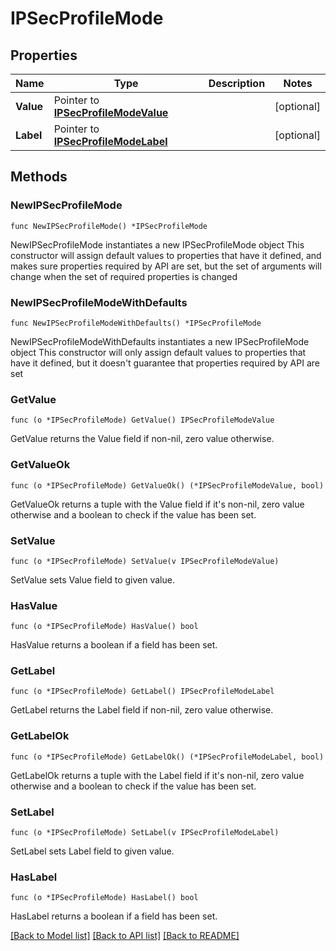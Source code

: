 # IPSecProfileMode

## Properties

Name | Type | Description | Notes
------------ | ------------- | ------------- | -------------
**Value** | Pointer to [**IPSecProfileModeValue**](IPSecProfileModeValue.md) |  | [optional] 
**Label** | Pointer to [**IPSecProfileModeLabel**](IPSecProfileModeLabel.md) |  | [optional] 

## Methods

### NewIPSecProfileMode

`func NewIPSecProfileMode() *IPSecProfileMode`

NewIPSecProfileMode instantiates a new IPSecProfileMode object
This constructor will assign default values to properties that have it defined,
and makes sure properties required by API are set, but the set of arguments
will change when the set of required properties is changed

### NewIPSecProfileModeWithDefaults

`func NewIPSecProfileModeWithDefaults() *IPSecProfileMode`

NewIPSecProfileModeWithDefaults instantiates a new IPSecProfileMode object
This constructor will only assign default values to properties that have it defined,
but it doesn't guarantee that properties required by API are set

### GetValue

`func (o *IPSecProfileMode) GetValue() IPSecProfileModeValue`

GetValue returns the Value field if non-nil, zero value otherwise.

### GetValueOk

`func (o *IPSecProfileMode) GetValueOk() (*IPSecProfileModeValue, bool)`

GetValueOk returns a tuple with the Value field if it's non-nil, zero value otherwise
and a boolean to check if the value has been set.

### SetValue

`func (o *IPSecProfileMode) SetValue(v IPSecProfileModeValue)`

SetValue sets Value field to given value.

### HasValue

`func (o *IPSecProfileMode) HasValue() bool`

HasValue returns a boolean if a field has been set.

### GetLabel

`func (o *IPSecProfileMode) GetLabel() IPSecProfileModeLabel`

GetLabel returns the Label field if non-nil, zero value otherwise.

### GetLabelOk

`func (o *IPSecProfileMode) GetLabelOk() (*IPSecProfileModeLabel, bool)`

GetLabelOk returns a tuple with the Label field if it's non-nil, zero value otherwise
and a boolean to check if the value has been set.

### SetLabel

`func (o *IPSecProfileMode) SetLabel(v IPSecProfileModeLabel)`

SetLabel sets Label field to given value.

### HasLabel

`func (o *IPSecProfileMode) HasLabel() bool`

HasLabel returns a boolean if a field has been set.


[[Back to Model list]](../README.md#documentation-for-models) [[Back to API list]](../README.md#documentation-for-api-endpoints) [[Back to README]](../README.md)


